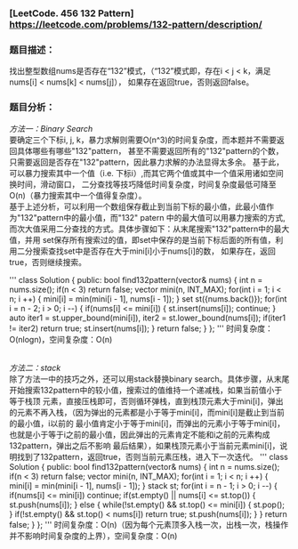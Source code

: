 ### [LeetCode. 456 132 Pattern] https://leetcode.com/problems/132-pattern/description/

### 题目描述：
找出整型数组nums是否存在“132”模式，（“132”模式即，存在i < j < k，满足nums[i] < nums[k] < nums[j]），
如果存在返回true，否则返回false。</br>

### 题目分析：

_方法一：Binary Search_</br>
要确定三个下标i, j, k，暴力求解则需要O(n^3)的时间复杂度，而本题并不需要返回具体哪些有哪些"132"pattern，
甚至不需要返回所有的"132"pattern的个数，只需要返回是否存在"132"pattern，因此暴力求解的办法显得太多余。
基于此，可以暴力搜索其中一个值（i.e. 下标i）,而其它两个值或其中一个值采用诸如空间换时间，滑动窗口，
二分查找等技巧降低时间复杂度，时间复杂度最低可降至O(n)（暴力搜索其中一个值得复杂度）。</br>
基于上述分析，可以利用一个数组保存截止到当前下标的最小值，此最小值作为"132"pattern中的最小值，而"132" patern
中的最大值可以用暴力搜索的方式,而次大值采用二分查找的方式。具体步骤如下：从末尾搜索"132"pattern中的最大值，并用
set保存所有搜索过的值，即set中保存的是当前下标后面的所有值，利用二分搜索查找set中是否存在大于mini\[i\]小于nums\[i\]的数，
如果存在，返回true，否则继续搜索。

'''
class Solution {
public:
    bool find132pattern(vector<int>& nums) {
        int n = nums.size();
        if(n < 3) return false;
        vector<int> mini(n, INT_MAX);
        for(int i = 1; i < n; i ++) {
            mini[i] = min(mini[i - 1], nums[i - 1]);
        }
        set<int> st({nums.back()});
        for(int i = n - 2; i > 0; i --) {
            if(nums[i] <= mini[i]) {
                st.insert(nums[i]);
                continue;
            }
            auto iter1 = st.upper_bound(mini[i]), iter2 = st.lower_bound(nums[i]);
            if(iter1 != iter2) return true;
            st.insert(nums[i]);
        }
        return false;
    }
};
'''
时间复杂度：O(nlogn)，空间复杂度：O(n)</br></br>

_方法二：stack_</br>
除了方法一中的技巧之外，还可以用stack替换binary search。具体步骤，从末尾开始搜索132pattern中的较小值，搜索过的值维持一个递减栈，如果当前值小于等于栈顶
元素，直接压栈即可，否则循环弹栈，直到栈顶元素大于mini[i]，弹出的元素不再入栈，（因为弹出的元素都是小于等于mini[i]，而mini[i]是截止到当前的最小值，i以前的
最小值肯定小于等于mini[i]，而弹出的元素小于等于mini[i]，也就是小于等于i之前的最小值，因此弹出的元素肯定不能和i之前的元素构成132pattern，弹出之后不影响
最后结果），如果栈顶元素小于当前元素mini[i]，说明找到了132pattern，返回true，否则当前元素压栈，进入下一次迭代。
'''
class Solution {
public:
    bool find132pattern(vector<int>& nums) {
        int n = nums.size();
        if(n < 3) return false;
        vector<int> mini(n, INT_MAX);
        for(int i = 1; i < n; i ++) {
            mini[i] = min(mini[i - 1], nums[i - 1]);
        }
        stack<int> st;
        for(int i = n - 1; i > 0; i --) {
            if(nums[i] <= mini[i]) continue;
            if(st.empty() || nums[i] <= st.top()) {
                st.push(nums[i]);
            } else {
                while(!st.empty() && st.top() <= mini[i]) {
                    st.pop();
                }
                if(!st.empty() && st.top() < nums[i]) return true;
                st.push(nums[i]);
            }
        }
        return false;
    }
};
'''
时间复杂度：O(n)（因为每个元素顶多入栈一次，出栈一次，栈操作并不影响时间复杂度的上界），空间复杂度：O(n)

